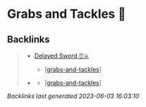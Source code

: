 # Grabs and Tackles 🤝

## Backlinks

> - [Delayed Sword ⏰⚔️](..\techniques\delayed-sword.md)
>   - [[grabs-and-tackles]]
>    
> - [](..\techniques\twin-kimono.md)
>   - [[grabs-and-tackles]]

_Backlinks last generated 2023-06-03 16:03:10_

[//begin]: # "Autogenerated link references for markdown compatibility"
[grabs-and-tackles]: grabs-and-tackles.md "Grabs and Tackles 🤝"
[//end]: # "Autogenerated link references"